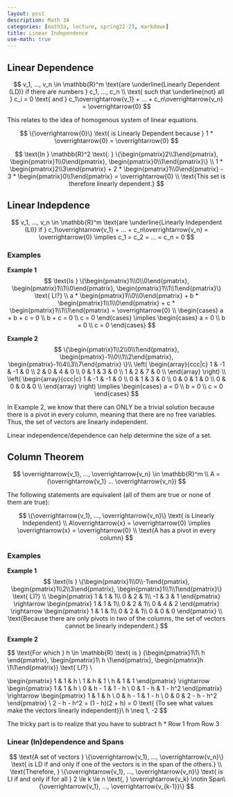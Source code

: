 ```yaml
---
layout: post
description: Math 3A
categories: [math3a, lecture, spring22-23, markdown]
title: Linear Independence
use-math: true
---
```


## Linear Dependence

$$
v_1, ..., v_n \in \mathbb{R}^m \text{are \underline{Linearly Dependent (LD)} if there are numbers } c_1, ..., c_n \\ \text{ such that \underline{not} all } c_i = 0 \text{ and } c_1\overrightarrow{v_1} + ... + c_n\overrightarrow{v_n} = \overrightarrow{0} 
$$

This relates to the idea of homogenous system of linear equations.

$$
\{\overrightarrow{0}\} \text{ is Linearly Dependent because } 1 * \overrightarrow{0} = \overrightarrow{0}
$$

$$
\text{In } \mathbb{R}^2 \text{: } \{\begin{pmatrix}2\\3\end{pmatrix}, \begin{pmatrix}1\\0\end{pmatrix}, \begin{pmatrix}0\\1\end{pmatrix}\} \\
1 * \begin{pmatrix}2\\3\end{pmatrix} + 2 * \begin{pmatrix}1\\0\end{pmatrix} - 3 * \begin{pmatrix}0\\1\end{pmatrix} = \overrightarrow{0} \\
\text{This set is therefore linearly dependent.}
$$

## Linear Indepdence

$$
v_1, ..., v_n \in \mathbb{R}^m \text{are \underline{Linearly Independent (LI)} if } c_1\overrightarrow{v_1} + ... + c_n\overrightarrow{v_n} = \overrightarrow{0} \implies c_1 = c_2 = ... = c_n = 0
$$


### Examples
**Example 1**
$$
\text{Is }  \{\begin{pmatrix}1\\0\\0\end{pmatrix}, \begin{pmatrix}1\\1\\0\end{pmatrix}, \begin{pmatrix}1\\1\\1\end{pmatrix}\} \text{ LI?} \\
a * \begin{pmatrix}1\\0\\0\end{pmatrix} + b * \begin{pmatrix}1\\1\\0\end{pmatrix} + c * \begin{pmatrix}1\\1\\1\end{pmatrix} = \overrightarrow{0} \\
\begin{cases}
    a + b + c = 0 \\
    b + c = 0 \\
    c = 0
\end{cases} \implies
\begin{cases}
    a = 0 \\
    b = 0 \\
    c = 0
\end{cases}
$$

**Example 2**
$$
\{\begin{pmatrix}1\\2\\0\\1\end{pmatrix}, \begin{pmatrix}-1\\0\\1\\2\end{pmatrix}, \begin{pmatrix}-1\\4\\3\\7\end{pmatrix} \}\\
\left( 
    \begin{array}{ccc|c}
        1 & -1 & -1 & 0 \\
        2 & 0 & 4 & 0 \\
        0 & 1 & 3 & 0 \\
        1 & 2 & 7 & 0 \\
    \end{array}
\right) \\
\left( 
    \begin{array}{ccc|c}
        1 & -1 & -1 & 0 \\
        0 & 1 & 3 & 0 \\
        0 & 0 & 1 & 0 \\
        0 & 0 & 0 & 0 \\
    \end{array}
\right) \implies
\begin{cases}
    a = 0 \\
    b = 0 \\
    c = 0
\end{cases}
$$

In Example 2, we know that there can ONLY be a trivial solution because there is a pivot in every column, meaning that there are no free variables. Thus, the set of vectors are linearly independent.

Linear independence/dependence can help determine the size of a set.

## Column Theorem

$$
\overrightarrow{v_1}, ..., \overrightarrow{v_n} \in \mathbb{R}^m \\
A = (\overrightarrow{v_1} ... \overrightarrow{v_n})
$$

The following statements are equivalent (all of them are true or none of them are true):

$$
\{\overrightarrow{v_1}, ..., \overrightarrow{v_n}\} \text{ is Linearly Independent} \\
A\overrightarrow{x} = \overrightarrow{0} \implies \overrightarrow{x} = \overrightarrow{0} \\
\text{A has a pivot in every column}
$$

### Examples

**Example 1**
$$
\text{Is } \{\begin{pmatrix}1\\0\\-1\end{pmatrix}, \begin{pmatrix}1\\2\\3\end{pmatrix}, \begin{pmatrix}1\\1\\1\end{pmatrix}\} \text{ LI?} \\
\begin{pmatrix}
    1 & 1 & 1\\
    0 & 2 & 1\\
    -1 & 3 & 1
\end{pmatrix} \rightarrow
\begin{pmatrix}
    1 & 1 & 1\\
    0 & 2 & 1\\
    0 & 4 & 2
\end{pmatrix} \rightarrow
\begin{pmatrix}
    1 & 1 & 1\\
    0 & 2 & 1\\
    0 & 0 & 0
\end{pmatrix} \\
\text{Because there are only pivots in two of the columns, the set of vectors cannot be linearly independent.}
$$


**Example 2**

$$
\text{For which } h \in \mathbb{R} \text{ is } \{\begin{pmatrix}1\\1\\ h \end{pmatrix}, \begin{pmatrix}1\\ h \\1\end{pmatrix}, \begin{pmatrix}h \\1\\1\end{pmatrix}\} \text{ LI?} \\

\begin{pmatrix}
    1 & 1 & h \\
    1 & h & 1 \\
    h & 1 & 1
\end{pmatrix} \rightarrow
\begin{pmatrix}
    1 & 1 & h \\
    0 & h - 1 & 1 - h \\
    0 & 1 - h & 1 - h^2
\end{pmatrix} \rightarrow
\begin{pmatrix}
    1 & 1 & h \\
    0 & h - 1 & 1 - h \\
    0 & 0 & 2 - h - h^2
\end{pmatrix} \\
2 - h - h^2 = (1 - h)(2 + h) = 0 \text{ (To see what values make the vectors linearly independent)}\\
h \neq 1, -2
$$

The tricky part is to realize that you have to subtract h * Row 1 from Row 3

### Linear (In)dependence and Spans

$$
\text{A set of vectors } \{\overrightarrow{v_1}, ..., \overrightarrow{v_n}\} \text{ is LD if and only if one of the vectors is in the span of the others.} \\
\text{Therefore, } \{\overrightarrow{v_1}, ..., \overrightarrow{v_n}\} \text{ is LI if and only if for all } 2 \le k \le n \text{, }
\overrightarrow{v_k} \notin Span\{\overrightarrow{v_1}, ..., \overrightarrow{v_{k-1}}\}
$$